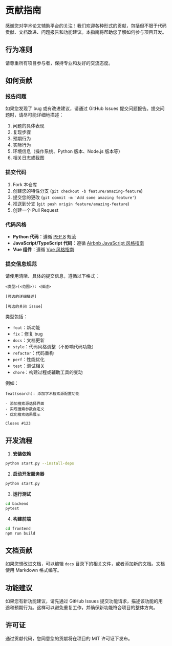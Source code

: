 # 贡献指南

感谢您对学术论文辅助平台的关注！我们欢迎各种形式的贡献，包括但不限于代码贡献、文档改进、问题报告和功能建议。本指南将帮助您了解如何参与项目开发。

## 行为准则

请尊重所有项目参与者，保持专业和友好的交流态度。

## 如何贡献

### 报告问题

如果您发现了 bug 或有改进建议，请通过 GitHub Issues 提交问题报告。提交问题时，请尽可能详细地描述：

1. 问题的具体表现
2. 复现步骤
3. 预期行为
4. 实际行为
5. 环境信息（操作系统、Python 版本、Node.js 版本等）
6. 相关日志或截图

### 提交代码

1. Fork 本仓库
2. 创建您的特性分支 (`git checkout -b feature/amazing-feature`)
3. 提交您的更改 (`git commit -m 'Add some amazing feature'`)
4. 推送到分支 (`git push origin feature/amazing-feature`)
5. 创建一个 Pull Request

### 代码风格

- **Python 代码**：遵循 [PEP 8](https://www.python.org/dev/peps/pep-0008/) 规范
- **JavaScript/TypeScript 代码**：遵循 [Airbnb JavaScript 风格指南](https://github.com/airbnb/javascript)
- **Vue 组件**：遵循 [Vue 风格指南](https://v3.cn.vuejs.org/style-guide/)

### 提交信息规范

请使用清晰、具体的提交信息，遵循以下格式：

```
<类型>(<范围>): <描述>

[可选的详细描述]

[可选的关闭 issue]
```

类型包括：
- `feat`：新功能
- `fix`：修复 bug
- `docs`：文档更新
- `style`：代码风格调整（不影响代码功能）
- `refactor`：代码重构
- `perf`：性能优化
- `test`：测试相关
- `chore`：构建过程或辅助工具的变动

例如：
```
feat(search): 添加学术搜索源配置功能

- 添加搜索源选择界面
- 实现搜索参数自定义
- 优化搜索结果展示

Closes #123
```

## 开发流程

1. **安装依赖**

```bash
python start.py --install-deps
```

2. **启动开发服务器**

```bash
python start.py
```

3. **运行测试**

```bash
cd backend
pytest
```

4. **构建前端**

```bash
cd frontend
npm run build
```

## 文档贡献

如果您想改进文档，可以编辑 `docs` 目录下的相关文件，或者添加新的文档。文档使用 Markdown 格式编写。

## 功能建议

如果您有新功能建议，请先通过 GitHub Issues 提交功能请求，描述该功能的用途和预期行为。这样可以避免重复工作，并确保新功能符合项目的整体方向。

## 许可证

通过贡献代码，您同意您的贡献将在项目的 MIT 许可证下发布。
